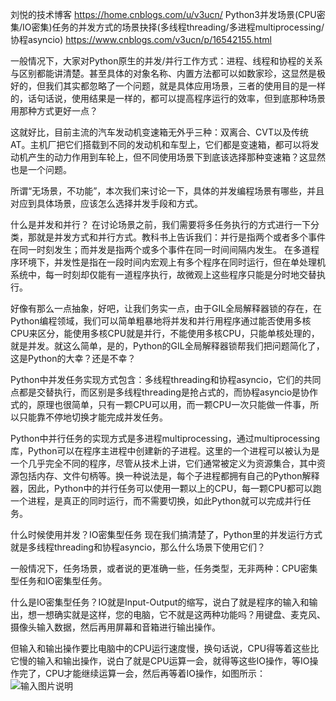 


刘悦的技术博客      https://home.cnblogs.com/u/v3ucn/
Python3并发场景(CPU密集/IO密集)任务的并发方式的场景抉择(多线程threading/多进程multiprocessing/协程asyncio) https://www.cnblogs.com/v3ucn/p/16542155.html

一般情况下，大家对Python原生的并发/并行工作方式：进程、线程和协程的关系与区别都能讲清楚。甚至具体的对象名称、内置方法都可以如数家珍，这显然是极好的，但我们其实都忽略了一个问题，就是具体应用场景，三者的使用目的是一样的，话句话说，使用结果是一样的，都可以提高程序运行的效率，但到底那种场景用那种方式更好一点？

这就好比，目前主流的汽车发动机变速箱无外乎三种：双离合、CVT以及传统AT。主机厂把它们搭载到不同的发动机和车型上，它们都是变速箱，都可以将发动机产生的动力作用到车轮上，但不同使用场景下到底该选择那种变速箱？这显然也是一个问题。

所谓“无场景，不功能”，本次我们来讨论一下，具体的并发编程场景有哪些，并且对应到具体场景，应该怎么选择并发手段和方式。

什么是并发和并行？
在讨论场景之前，我们需要将多任务执行的方式进行一下分类，那就是并发方式和并行方式。教科书上告诉我们：并行是指两个或者多个事件在同一时刻发生；而并发是指两个或多个事件在同一时间间隔内发生。 在多道程序环境下，并发性是指在一段时间内宏观上有多个程序在同时运行，但在单处理机系统中，每一时刻却仅能有一道程序执行，故微观上这些程序只能是分时地交替执行。

好像有那么一点抽象，好吧，让我们务实一点，由于GIL全局解释器锁的存在，在Python编程领域，我们可以简单粗暴地将并发和并行用程序通过能否使用多核CPU来区分，能使用多核CPU就是并行，不能使用多核CPU，只能单核处理的，就是并发。就这么简单，是的，Python的GIL全局解释器锁帮我们把问题简化了， 这是Python的大幸？还是不幸？

Python中并发任务实现方式包含：多线程threading和协程asyncio，它们的共同点都是交替执行，而区别是多线程threading是抢占式的，而协程asyncio是协作式的，原理也很简单，只有一颗CPU可以用，而一颗CPU一次只能做一件事，所以只能靠不停地切换才能完成并发任务。

Python中并行任务的实现方式是多进程multiprocessing，通过multiprocessing库，Python可以在程序主进程中创建新的子进程。这里的一个进程可以被认为是一个几乎完全不同的程序，尽管从技术上讲，它们通常被定义为资源集合，其中资源包括内存、文件句柄等。换一种说法是，每个子进程都拥有自己的Python解释器，因此，Python中的并行任务可以使用一颗以上的CPU，每一颗CPU都可以跑一个进程，是真正的同时运行，而不需要切换，如此Python就可以完成并行任务。

什么时候使用并发？IO密集型任务
现在我们搞清楚了，Python里的并发运行方式就是多线程threading和协程asyncio，那么什么场景下使用它们？

一般情况下，任务场景，或者说的更准确一些，任务类型，无非两种：CPU密集型任务和IO密集型任务。

什么是IO密集型任务？IO就是Input-Output的缩写，说白了就是程序的输入和输出，想一想确实就是这样，您的电脑，它不就是这两种功能吗？用键盘、麦克风、摄像头输入数据，然后再用屏幕和音箱进行输出操作。

但输入和输出操作要比电脑中的CPU运行速度慢，换句话说，CPU得等着这些比它慢的输入和输出操作，说白了就是CPU运算一会，就得等这些IO操作，等IO操作完了，CPU才能继续运算一会，然后再等着IO操作，如图所示：
![输入图片说明](https://v3u.cn/v3u/Public/js/editor/attached/20220801200815_82635.png)
<!--stackedit_data:
eyJoaXN0b3J5IjpbLTExNjIxMDYxMjcsODQ2ODMzODc3XX0=
-->